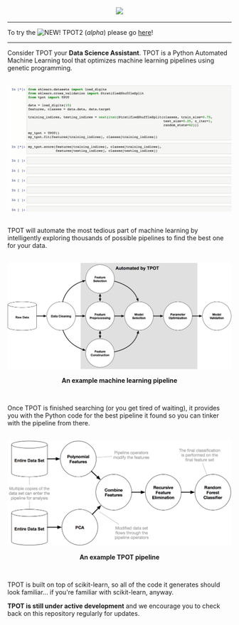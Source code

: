 <center>
<img src="https://raw.githubusercontent.com/EpistasisLab/tpot/master/images/tpot-logo.jpg" width=300 />
</center>


---
To try the ![NEW!](https://raw.githubusercontent.com/EpistasisLab/tpot/master/images/NEW-small.gif "NEW!") TPOT2 (*alpha*) please go [here](https://github.com/EpistasisLab/tpot2)!

- - - -


Consider TPOT your **Data Science Assistant**. TPOT is a Python Automated Machine Learning tool that optimizes machine learning pipelines using genetic programming.

<br />

<center>
<img src="https://raw.githubusercontent.com/EpistasisLab/tpot/master/images/tpot-demo.gif" width=800 alt="TPOT Demo" />
</center>

<br />

TPOT will automate the most tedious part of machine learning by intelligently exploring thousands of possible pipelines to find the best one for your data.

<br />

<center>
<img src="https://raw.githubusercontent.com/EpistasisLab/tpot/master/images/tpot-ml-pipeline.png" width=800 alt="An example machine learning pipeline" />

<strong>An example machine learning pipeline</strong>
</center>

<br />

Once TPOT is finished searching (or you get tired of waiting), it provides you with the Python code for the best pipeline it found so you can tinker with the pipeline from there.

<br />

<center>
<img src="https://raw.githubusercontent.com/EpistasisLab/tpot/master/images/tpot-pipeline-example.png" width=800 alt="An example TPOT pipeline" />

<strong>An example TPOT pipeline</strong>
</center>

<br />

TPOT is built on top of scikit-learn, so all of the code it generates should look familiar... if you're familiar with scikit-learn, anyway.

**TPOT is still under active development** and we encourage you to check back on this repository regularly for updates.
